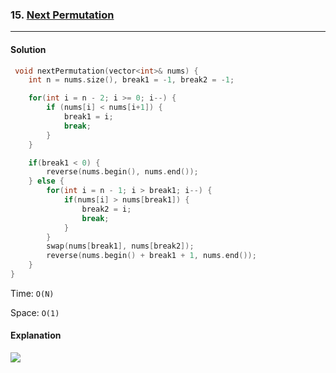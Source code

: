 ### 15. [Next Permutation](https://leetcode.com/problems/next-permutation/)

---

#### Solution

```cpp
 void nextPermutation(vector<int>& nums) {
    int n = nums.size(), break1 = -1, break2 = -1;

    for(int i = n - 2; i >= 0; i--) {
        if (nums[i] < nums[i+1]) {
            break1 = i;
            break;
        }
    }

    if(break1 < 0) {
        reverse(nums.begin(), nums.end());
    } else {
        for(int i = n - 1; i > break1; i--) {
            if(nums[i] > nums[break1]) {
                break2 = i;
                break;
            }
        }
        swap(nums[break1], nums[break2]);
        reverse(nums.begin() + break1 + 1, nums.end());
    }
}
```

Time: `O(N)`

Space: `O(1)`

#### Explanation

![](C:\Users\SUSMOY%20SEN%20GUPTA\AppData\Roaming\marktext\images\2022-04-09-13-04-08-image.png)
